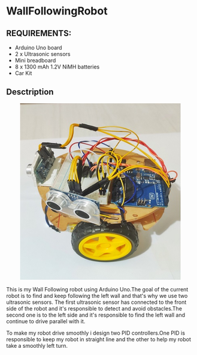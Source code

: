 # WallFollowingRobot

## REQUIREMENTS:

* Arduino Uno board
* 2 x Ultrasonic sensors
* Mini breadboard
* 8  x 1300 mAh 1.2V NiMH batteries
* Car Kit 

## Desctription
<p align="center">
  <img width="430" height="470" src="https://github.com/TheodoreGisis/WallFollowingRobot/blob/main/Robot/ROBOT.jpg" >
</p>
  
  
This is my Wall Following robot using Arduino Uno.The goal of the current robot is to find and keep following the left wall and that's why we use two ultrasonic sensors.
The first ultrasonic sensor has connected to the front side of the robot and it's responsible to detect and avoid obstacles.The second one is to the left side and it's responsible to find the left wall and continue to drive parallel with it.

To make my robot drive smoothly i design two PID controllers.One PID is responsible to keep my robot in straight line and the other to help my robot take a smoothly left turn.
